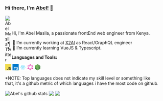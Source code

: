 ### Hi there, I'm [Abel!](https://www.masila.ml) 👋

<a href="https://twitter.com/abel_masila">
  <img align="left" alt="Abel Masila | Twitter" width="21px" src="https://raw.githubusercontent.com/anuraghazra/anuraghazra/master/assets/twitter.svg" />
</a>

<br />
<br />

Hi, I'm Abel Masila, a passionate  frontEnd web engineer from Kenya.

- 🔭 I’m currently working at [X2AI](https://x2ai.com/) as React/GraphQL engineer
- 🌱 I’m currently learning VueJS & Typescript.

**Languages and Tools:**  

<code><img height="20" src="https://raw.githubusercontent.com/github/explore/80688e429a7d4ef2fca1e82350fe8e3517d3494d/topics/javascript/javascript.png"></code>
<code><img height="20" src="https://raw.githubusercontent.com/github/explore/80688e429a7d4ef2fca1e82350fe8e3517d3494d/topics/typescript/typescript.png"></code>
<code><img height="20" src="https://raw.githubusercontent.com/github/explore/80688e429a7d4ef2fca1e82350fe8e3517d3494d/topics/react/react.png"></code>
<code><img height="20" src="https://raw.githubusercontent.com/github/explore/5c058a388828bb5fde0bcafd4bc867b5bb3f26f3/topics/graphql/graphql.png"></code>
<code><img height="20" src="https://raw.githubusercontent.com/github/explore/80688e429a7d4ef2fca1e82350fe8e3517d3494d/topics/nodejs/nodejs.png"></code>    


*NOTE: Top languages does not indicate my skill level or something like that, it's a github metric of which languages i have the most code on github.

<img align="center" src="https://github-readme-stats.vercel.app/api?username=abel-masila&show_icons=true&include_all_commits=true&theme=radical" alt="Abel's github stats" />

<img align="center" src="https://github-readme-stats.vercel.app/api/top-langs/?username=abel-masila&layout=compact&theme=radical" />

<a href="https://masila.ml/">
  <img align="center" src="https://github-readme-stats.vercel.app/api/pin/?username=abel-masila&repo=masila.dev&&theme=radical" />
</a>    
